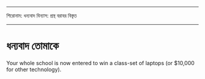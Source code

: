 * * *

শিরোনাম: ধন্যবাদ বিন্যাস: প্রস্থ বরাবর বিস্তৃত

* * *

# ধন্যবাদ তোমাকে

Your whole school is now entered to win a class-set of laptops (or $10,000 for other technology).